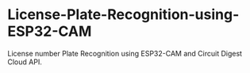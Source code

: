 # License-Plate-Recognition-using-ESP32-CAM
License number Plate Recognition using ESP32-CAM and Circuit Digest Cloud API.
